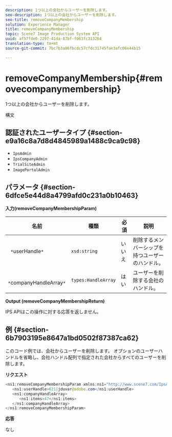 ```yaml
---
description: 1つ以上の会社からユーザーを削除します。
seo-description: 1つ以上の会社からユーザーを削除します。
seo-title: removeCompanyMembership
solution: Experience Manager
title: removeCompanyMembership
topic: Scene7 Image Production System API
uuid: af57fde0-2297-41da-87bf-f063fc313264
translation-type: tm+mt
source-git-commit: 7bc7b3a86fbcdc57cfdc31745fae3afc06e44b15

---
```



# removeCompanyMembership{#removecompanymembership}

1つ以上の会社からユーザーを削除します。

構文

## 認証されたユーザータイプ {#section-e9a16c8a7d8d4845989a1488c9ca9c98}

* `IpsAdmin`
* `IpsCompanyAdmin`
* `TrialSiteAdmin`
* `ImagePortalAdmin`

## パラメータ {#section-6dfce5e44d8a4799afd0c231a0b10463}

**入力(removeCompanyMembershipParam)**

| 名前 | 種類 | 必須 | 説明 |
|---|---|---|---|
| ` *`userHandle`*` | `xsd:string` | いいえ | 削除するメンバーシップを持つユーザーのハンドル。 |
| ` *`companyHandleArray`*` | `types:HandleArray` | はい | ユーザーを削除する会社のハンドル。 |

**Output (removeCompanyMembershipReturn)**

IPS APIはこの操作に対する応答を返しません。

## 例 {#section-6b7903195e8647a1bd0502f87387ca62}

このコード例では、会社からユーザーを削除します。 オプションのユーザーハンドルを省略し、会社ハンドル配列で指定された会社からすべてのユーザーを削除します。

**リクエスト**

```java
<ns1:removeCompanyMembershipParam xmlns:ns1="http://www.scene7.com/IpsApi/xsd">
   <ns1:userHandle>621|jduvar@adobe.com</ns1:userHandle>
   <ns1:companyHandleArray>
      <ns1:items>47</ns1:items>
   </ns1:companyHandleArray>
</ns1:removeCompanyMembershipParam>
```

**応答**

なし
